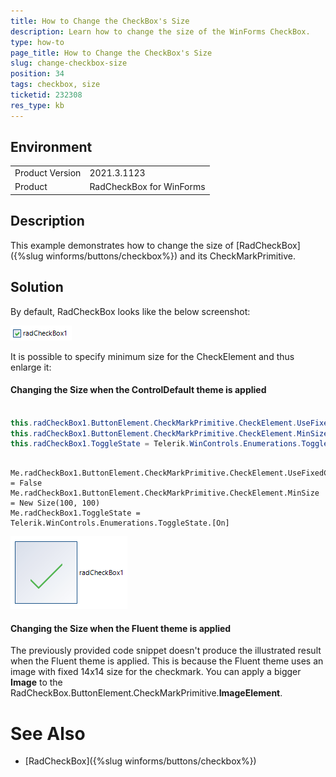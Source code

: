 ```yaml
---
title: How to Change the CheckBox's Size  
description: Learn how to change the size of the WinForms CheckBox.  
type: how-to
page_title: How to Change the CheckBox's Size   
slug: change-checkbox-size
position: 34
tags: checkbox, size
ticketid: 232308 
res_type: kb
---
```


## Environment
<table>
	<tr>
		<td>Product Version</td>
		<td>2021.3.1123</td>
	</tr>
	<tr>
		<td>Product</td>
		<td>RadCheckBox for WinForms</td>
	</tr>
</table>


## Description

This example demonstrates how to change the size of [RadCheckBox]({%slug winforms/buttons/checkbox%}) and its CheckMarkPrimitive.  

## Solution

By default, RadCheckBox looks like the below screenshot:

![change-checkbox-size 001](images/change-checkbox-size001.png)

It is possible to specify minimum size for the CheckElement and thus enlarge it: 

#### Changing the Size when the ControlDefault theme is applied


````C#

this.radCheckBox1.ButtonElement.CheckMarkPrimitive.CheckElement.UseFixedCheckSize = false;
this.radCheckBox1.ButtonElement.CheckMarkPrimitive.CheckElement.MinSize = new Size(100, 100);
this.radCheckBox1.ToggleState = Telerik.WinControls.Enumerations.ToggleState.On; 

````
````VB.NET

Me.radCheckBox1.ButtonElement.CheckMarkPrimitive.CheckElement.UseFixedCheckSize = False
Me.radCheckBox1.ButtonElement.CheckMarkPrimitive.CheckElement.MinSize = New Size(100, 100)
Me.radCheckBox1.ToggleState = Telerik.WinControls.Enumerations.ToggleState.[On]

````

![change-checkbox-size 002](images/change-checkbox-size002.png)

#### Changing the Size when the Fluent theme is applied

The previously provided code snippet doesn't produce the illustrated result when the Fluent theme is applied. This is because the Fluent theme uses an image with fixed 14x14 size for the checkmark. You can apply a bigger **Image** to the RadCheckBox.ButtonElement.CheckMarkPrimitive.**ImageElement**.

# See Also
* [RadCheckBox]({%slug winforms/buttons/checkbox%})